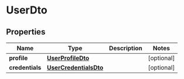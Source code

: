 

# UserDto

## Properties

Name | Type | Description | Notes
------------ | ------------- | ------------- | -------------
**profile** | [**UserProfileDto**](UserProfileDto.md) |  |  [optional]
**credentials** | [**UserCredentialsDto**](UserCredentialsDto.md) |  |  [optional]



